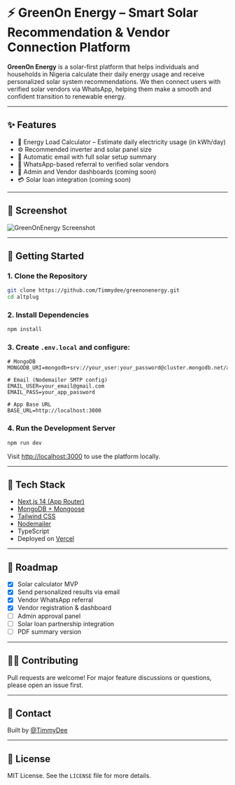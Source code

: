 # ⚡ GreenOn Energy – Smart Solar Recommendation & Vendor Connection Platform

**GreenOn Energy** is a solar-first platform that helps individuals and households in Nigeria calculate their daily energy usage and receive personalized solar system recommendations. We then connect users with verified solar vendors via WhatsApp, helping them make a smooth and confident transition to renewable energy.

---

## ✨ Features

- 🔋 Energy Load Calculator – Estimate daily electricity usage (in kWh/day)
- ⚙️ Recommended inverter and solar panel size
- 📩 Automatic email with full solar setup summary
- 🤝 WhatsApp-based referral to verified solar vendors
- 💼 Admin and Vendor dashboards (coming soon)
- 💳 Solar loan integration (coming soon)

---

## 📸 Screenshot

![GreenOnEnergy Screenshot](public/screenshot.png)

---

## 🚀 Getting Started

### 1. Clone the Repository

```bash
git clone https://github.com/Timmydee/greenonenergy.git
cd altplug
````

### 2. Install Dependencies

```bash
npm install
```

### 3. Create `.env.local` and configure:

```env
# MongoDB
MONGODB_URI=mongodb+srv://your_user:your_password@cluster.mongodb.net/altplug

# Email (Nodemailer SMTP config)
EMAIL_USER=your_email@gmail.com
EMAIL_PASS=your_app_password

# App Base URL
BASE_URL=http://localhost:3000
```

### 4. Run the Development Server

```bash
npm run dev
```

Visit [http://localhost:3000](http://localhost:3000) to use the platform locally.

---

## 🧠 Tech Stack

* [Next.js 14 (App Router)](https://nextjs.org/)
* [MongoDB + Mongoose](https://mongoosejs.com/)
* [Tailwind CSS](https://tailwindcss.com/)
* [Nodemailer](https://nodemailer.com/about/)
* TypeScript
* Deployed on [Vercel](https://vercel.com/)

---

## 📝 Roadmap

* [x] Solar calculator MVP
* [x] Send personalized results via email
* [x] Vendor WhatsApp referral
* [x] Vendor registration & dashboard
* [ ] Admin approval panel
* [ ] Solar loan partnership integration
* [ ] PDF summary version

---

## 🙋‍♂️ Contributing

Pull requests are welcome! For major feature discussions or questions, please open an issue first.

---

## 📧 Contact

Built by [@TimmyDee](https://github.com/timmydee)

---

## 📄 License

MIT License. See the `LICENSE` file for more details.

